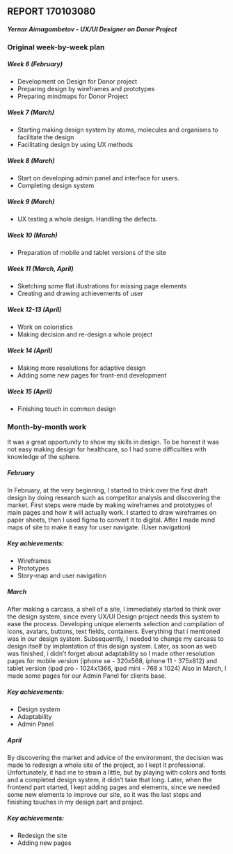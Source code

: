 ## REPORT 170103080 

##### Yernar Aimagambetov - UX/UI Designer on Donor Project
### Original week-by-week plan
##### Week 6 (February)
 - Development on Design for Donor project
 - Preparing design by wireframes and prototypes
 - Preparing mindmaps for Donor Project

##### Week 7 (March)
 - Starting making design system by atoms, molecules and organisms to facilitate the design
 - Facilitating design by using UX methods

##### Week 8 (March)
 - Start on developing admin panel and interface for users.
 - Completing design system 

##### Week 9 (March)
 - UX testing a whole design. Handling the defects.

##### Week 10 (March)
 - Preparation of mobile and tablet versions of the site

##### Week 11 (March, April)
 - Sketching some flat illustrations for missing page elements
 - Creating and drawing achievements of user

##### Week 12-13 (April)
 - Work on coloristics
 - Making decision and re-design a whole project

##### Week 14 (April)
 - Making more resolutions for adaptive design
 - Adding some new pages for front-end development 

##### Week 15 (April)
 - Finishing touch in common design

### Month-by-month work
It was a great opportunity to show my skills in design. To be honest it was not easy making design for healthcare, so I had some difficulties with knowledge of the sphere.
##### February
In February, at the very beginning, I started to think over the first draft design by doing research such as competitor analysis and discovering the market.
First steps were made by making wireframes and prototypes of main pages and how it will actually work. I started to draw wireframes on paper sheets, then I used figma to convert it to digital. After I made mind maps of site to make it easy for user navigate. (User navigation)
##### Key achievements:
 - Wireframes
 - Prototypes
 - Story-map and user navigation

##### March
After making a carcass, a shell of a site, I immediately started to think over the design system, since every UX/UI Design project needs this system to ease the process. Developing unique elements selection and compilation of icons, avatars, buttons, text fields, containers. Everything that i mentioned was in our design system. Subsequently, I needed to change my carcass to design itself by implantation of this design system. 
Later, as soon as web was finished, i didn’t forget about adaptability so I made other resolution pages for mobile version (iphone se - 320x568, iphone 11 - 375x812) and tablet version (ipad pro - 1024x1366, ipad mini - 768 x 1024)
Also in March, I made some pages for our Admin Panel for clients base. 
##### Key achievements:
 - Design system
 - Adaptability
 - Admin Panel
 
##### April
By discovering the market and advice of the environment, the decision was made to redesign a whole site of the project, so I kept it professional. Unfortunately, it had me to strain a little, but by playing with colors and fonts and a completed design system, it didn’t take that long. 
Later, when the frontend part started, I kept adding pages and elements, since we needed some new elements to improve our site, so it was the last steps and finishing touches in my design part and project.
##### Key achievements:
 - Redesign the site
 - Adding new pages
